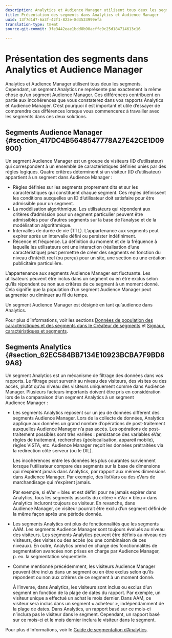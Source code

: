 ```yaml
---
description: Analytics et Audience Manager utilisent tous deux les segments. Cependant, un segment Analytics ne représente pas exactement la même chose qu’un segment Audience Manager. Ces différences contribuent en partie aux incohérences que vous constaterez dans vos rapports Analytics et Audience Manager. C’est pourquoi il est important et utile d’essayer de comprendre ces différences lorsque vous commencerez à travailler avec les segments dans ces deux solutions.
title: Présentation des segments dans Analytics et Audience Manager
uuid: 13f7d1d7-6a3f-42f1-822e-8d3523999efa
translation-type: tm+mt
source-git-commit: 3fe3442eae1bdd8b90acffc9c25d184714613c16

---
```



# Présentation des segments dans Analytics et Audience Manager

Analytics et Audience Manager utilisent tous deux les segments. Cependant, un segment Analytics ne représente pas exactement la même chose qu’un segment Audience Manager. Ces différences contribuent en partie aux incohérences que vous constaterez dans vos rapports Analytics et Audience Manager. C’est pourquoi il est important et utile d’essayer de comprendre ces différences lorsque vous commencerez à travailler avec les segments dans ces deux solutions.

## Segments Audience Manager {#section_417DC4B5648547778A27E42CE1D09900}

Un segment Audience Manager est un groupe de visiteurs (ID d’utilisateur) qui correspondent à un ensemble de caractéristiques définies unies par des règles logiques. Quatre critères déterminent si un visiteur (ID d’utilisateur) appartient à un segment dans Audience Manager :

* Règles définies sur les segments proprement dits et sur les caractéristiques qui constituent chaque segment. Ces règles définissent les conditions auxquelles un ID d’utilisateur doit satisfaire pour être admissible pour un segment.
* La modélisation algorithmique. Les utilisateurs qui répondent aux critères d’admission pour un segment particulier peuvent être admissibles pour d’autres segments sur la base de l’analyse et de la modélisation algorithmique.
* Intervalles de durée de vie (TTL). L’appartenance aux segments peut expirer après un intervalle défini ou persister indéfiniment.
* Récence et fréquence. La définition du moment et de la fréquence à laquelle les utilisateurs ont une interaction (réalisation d’une caractéristique) peut permettre de créer des segments en fonction du niveau d’intérêt réel (ou perçu) pour un site, une section ou une création publicitaire particulière.

L’appartenance aux segments Audience Manager est fluctuante. Les utilisateurs peuvent être inclus dans un segment ou en être exclus selon qu’ils répondent ou non aux critères de ce segment à un moment donné. Cela signifie que la population d’un segment Audience Manager peut augmenter ou diminuer au fil du temps.

Un segment Audience Manager est désigné en tant qu’audience dans Analytics.

Pour plus d’informations, voir les sections [Données de population des caractéristiques et des segments dans le Créateur de segments](https://docs.adobe.com/content/help/en/audience-manager/user-guide/features/segments/segment-builder-data.html) et [Signaux, caractéristiques et segments](https://docs.adobe.com/content/help/en/audience-manager/user-guide/reference/signal-trait-segment.html).

## Segments Analytics {#section_62EC584BB7134E10923BCBA7F9BD89A8}

Un segment Analytics est un mécanisme de filtrage des données dans vos rapports. Le filtrage peut survenir au niveau des visiteurs, des visites ou des accès, plutôt qu’au niveau des visiteurs uniquement comme dans Audience Manager. Plusieurs facteurs importants doivent être pris en considération lors de la comparaison d’un segment Analytics à un segment Audience Manager :

* Les segments Analytics reposent sur un jeu de données différent des segments Audience Manager. Lors de la collecte de données, Analytics applique aux données un grand nombre d’opérations de post-traitement auxquelles Audience Manager n’a pas accès. Les opérations de post-traitement possibles sont très variées : persistance des variables eVar, règles de traitement, recherches (géolocalisation, appareil mobile), règles VISTA, etc. Audience Manager reçoit les données prétraitées via la redirection côté serveur (ou le DIL).

   Les incohérences entre les données les plus courantes surviennent lorsque l’utilisateur compare des segments sur la base de dimensions qui n’expirent jamais dans Analytics, par rapport aux mêmes dimensions dans Audience Manager. Par exemple, des listVars ou des eVars de marchandisage qui n’expirent jamais.

   Par exemple, si eVar = bleu et est défini pour ne jamais expirer dans Analytics, tous les segments assortis du critère « eVar = bleu » dans Analytics incluront toujours ce visiteur. En revanche, dans Audience Manager, ce visiteur pourrait être exclu d’un segment défini de la même façon après une période donnée.

* Les segments Analytics ont plus de fonctionnalités que les segments AAM. Les segments Audience Manager sont toujours évalués au niveau des visiteurs. Les segments Analytics peuvent être définis au niveau des visiteurs, des visites ou des accès (ou une combinaison de ces niveaux). En outre, Analytics prend en charge des fonctionnalités de segmentation avancées non prises en charge par Audience Manager, p. ex. la segmentation séquentielle.
* Comme mentionné précédemment, les visiteurs Audience Manager peuvent être inclus dans un segment ou en être exclus selon qu’ils répondent ou non aux critères de ce segment à un moment donné.

   À l’inverse, dans Analytics, les visiteurs sont inclus ou exclus d’un segment en fonction de la plage de dates du rapport. Par exemple, un visiteur unique a effectué un achat le mois dernier. Dans AAM, ce visiteur sera inclus dans un segment « acheteur », indépendamment de la plage de dates. Dans Analytics, un rapport basé sur ce mois-ci n’inclura pas le visiteur dans le segment. Cependant, un rapport basé sur ce mois-ci et le mois dernier inclura le visiteur dans le segment.

Pour plus d’informations, voir le [Guide de segmentation d’Analytics](https://docs.adobe.com/content/help/fr-FR/analytics/components/segmentation/seg-home.html).
